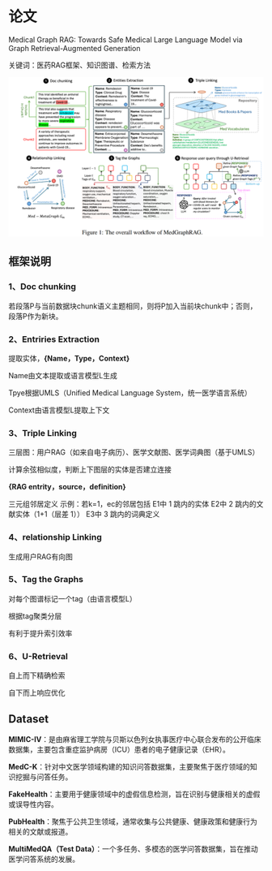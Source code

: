 # 论文

Medical Graph RAG: Towards Safe Medical Large Language Model via Graph Retrieval-Augmented Generation

关键词：医药RAG框架、知识图谱、检索方法

![](images/0320-photo.jpg)

## 框架说明

### 1、Doc chunking

若段落P与当前数据块chunk语义主题相同，则将P加入当前块chunk中；否则，段落P作为新块。

### 2、Entriries Extraction

提取实体，**{Name，Type，Context}**

Name由文本提取或语言模型L生成

Tpye根据UMLS（Unified Medical Language System，统一医学语言系统）

Context由语言模型L提取上下文

### 3、Triple Linking

三层图：用户RAG（如来自电子病历）、医学文献图、医学词典图（基于UMLS）

计算余弦相似度，判断上下图层的实体是否建立连接

**{RAG entrity，source，definition}**

三元组邻居定义
示例：若k=1，ec的邻居包括
E1中 1 跳内的实体
E2中 2 跳内的文献实体（1+1（层差 1））
E3中 3 跳内的词典定义

### 4、relationship Linking

生成用户RAG有向图

### 5、Tag the Graphs

对每个图谱标记一个tag（由语言模型L）

根据tag聚类分层

有利于提升索引效率

### 6、U-Retrieval

自上而下精确检索

自下而上响应优化

## Dataset

**MIMIC-IV**：是由麻省理工学院与贝斯以色列女执事医疗中心联合发布的公开临床数据集，主要包含重症监护病房（ICU）患者的电子健康记录（EHR）。

**MedC-K**：针对中文医学领域构建的知识问答数据集，主要聚焦于医疗领域的知识挖掘与问答任务。

**FakeHealth**：主要用于健康领域中的虚假信息检测，旨在识别与健康相关的虚假或误导性内容。

**PubHealth**：聚焦于公共卫生领域，通常收集与公共健康、健康政策和健康行为相关的文献或报道。

**MultiMedQA（Test Data）**：一个多任务、多模态的医学问答数据集，旨在推动医学问答系统的发展。